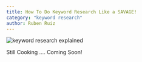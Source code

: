 ```yaml
---
title: How To Do Keyword Research Like a SAVAGE!
category: "keyword research"
author: Ruben Ruiz
---
```


![keyword research explained](keyword-research-for-easy-seo-rankings.jpg)

Still Cooking .... Coming Soon!